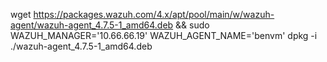 wget https://packages.wazuh.com/4.x/apt/pool/main/w/wazuh-agent/wazuh-agent_4.7.5-1_amd64.deb && sudo WAZUH_MANAGER='10.66.66.19' WAZUH_AGENT_NAME='benvm' dpkg -i ./wazuh-agent_4.7.5-1_amd64.deb
